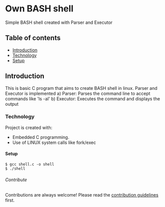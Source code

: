 # Own BASH shell
Simple BASH shell created with Parser and Executor

## Table of contents
* [Introduction](#introduction)
* [Technology](#technology)
* [Setup](#setup)

## Introduction
This is basic C program that aims to create BASH shell in linux.
Parser and Executor is implemented
a) Parser: Parses the command line to accept commands like 'ls -al'
b) Executor: Executes the command and displays the output

### Technology
Project is created with:
* Embedded C programming.
* Use of LINUX system calls like fork/exec

#### Setup
```
$ gcc shell.c -o shell
$ ./shell
```
###### Contribute

Contributions are always welcome!
Please read the [contribution guidelines](contributing.md) first.

